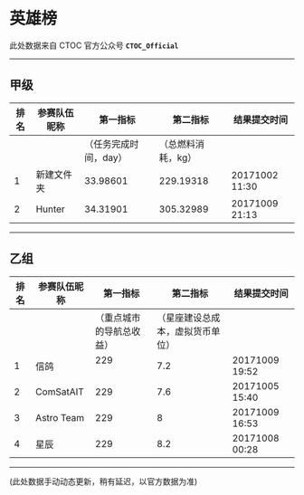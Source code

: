 # 英雄榜

此处数据来自 CTOC 官方公众号 **`CTOC_Official`**

----------------------
## 甲级

| 排名 | 参赛队伍昵称 | 第一指标            | 第二指标        | 结果提交时间
| --- | ---------  | --------          | --------       | ---------
|     |            | （任务完成时间，day） | （总燃料消耗，kg）|
| 1   | 新建文件夹   | 33.98601          | 229.19318      | 20171002 11:30
| 2   | Hunter     | 34.31901          | 305.32989      | 20171009 21:13

----------------------
## 乙组

| 排名 | 参赛队伍昵称 | 第一指标              | 第二指标                       | 结果提交时间
| --- | ---------  | --------            | --------                      | ---------
|     |            | （重点城市的导航总收益） | （星座建设总成本，虚拟货币单位）    |
| 1   | 信鸽        | 229                 | 7.2                           | 20171009 19:52
| 2   | ComSatAIT  | 229                 | 7.6                           | 20171005 15:40
| 3   | Astro Team | 229                 | 8                             | 20171009 16:53
| 4   | 星辰        | 229                 | 8.2                           | 20171008 00:28


--------
(此处数据手动动态更新，稍有延迟，以官方数据为准)
